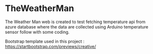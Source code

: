 # TheWeatherMan
The Weather Man web is created to test fetching temperature api from azure database where the data are collected using Arduino temperature sensor follow with some coding.

Bootstrap template used in this project : 
https://startbootstrap.com/previews/creative/
